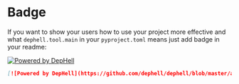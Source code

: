 # Badge

If you want to show your users how to use your project more effective and what `dephell.tool.main` in your `pyproject.toml` means just add badge in your readme:

[![Powered by DepHell](https://github.com/dephell/dephell/blob/master/assets/badge.svg)](https://github.com/dephell/dephell)

```md
[![Powered by DepHell](https://github.com/dephell/dephell/blob/master/assets/badge.svg)](https://github.com/dephell/dephell)
```
